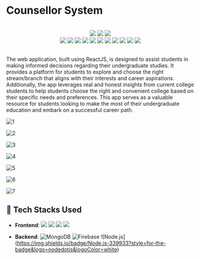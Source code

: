 # Counsellor System


<br/>
<div align="center">
  <img src="https://forthebadge.com/images/badges/built-with-love.svg" />
  <img src="https://forthebadge.com/images/badges/uses-brains.svg" />
  <img src="https://forthebadge.com/images/badges/powered-by-responsibility.svg" />
  <br/>
  <img src="https://img.shields.io/github/repo-size/thestarsahil/Counsellor?style=for-the-badge" />
  <img src="https://img.shields.io/github/license/thestarsahil/Counsellor?style=for-the-badge" />
  <img src="https://img.shields.io/github/issues-closed-raw/thestarsahil/Counsellor?style=for-the-badge" />
  <img src="https://img.shields.io/github/issues/thestarsahil/Counsellor?style=for-the-badge" />
  <img src="https://img.shields.io/github/issues-closed/thestarsahil/Counsellor?style=for-the-badge" />
  <img src="https://img.shields.io/github/stars/thestarsahil/Counsellor?style=for-the-badge" />
  <img src="https://img.shields.io/github/forks/thestarsahil/Counsellor?style=for-the-badge" />
  <img src="https://img.shields.io/github/issues-pr/thestarsahil/Counsellor?style=for-the-badge" />
  <img src="https://img.shields.io/github/last-commit/thestarsahil/Counsellor?style=for-the-badge" />
  <img src="https://img.shields.io/github/contributors/thestarsahil/Counsellor?style=for-the-badge" />
  <img src="https://img.shields.io/github/issues-pr-closed-raw/thestarsahil/Counsellor?style=for-the-badge" />

</div>
<br/>

The web application, built using ReactJS, is designed to assist students in making informed decisions regarding their undergraduate studies. It provides a platform for students to explore and choose the right stream/branch that aligns with their interests and career aspirations. Additionally, the app leverages real and honest insights from current college students to help students choose the right and convenient college based on their specific needs and preferences. This app serves as a valuable resource for students looking to make the most of their undergraduate education and embark on a successful career path.
 

 
![1](https://user-images.githubusercontent.com/84167034/218538992-73b4ce4f-18da-45fe-b923-5005a0ca089f.png)

![2](https://user-images.githubusercontent.com/84167034/218539016-57799712-06c4-480e-abb8-ea5affc4537d.png)

![3](https://user-images.githubusercontent.com/84167034/218539154-bfdac9d9-a8e1-4ef5-8842-67bd0966add5.png)

![4](https://user-images.githubusercontent.com/84167034/218539165-13f9a072-7b43-4329-b12d-3ac02f0a8367.png)

![5](https://user-images.githubusercontent.com/84167034/218539171-2469465b-d840-4c10-99e9-df3af37c49d4.png)

![6](https://user-images.githubusercontent.com/84167034/218539183-e6cffd7d-08bc-45e9-a042-e7025172df8e.png)

![7](https://user-images.githubusercontent.com/84167034/218539211-7e425cb0-5bec-41b9-bee3-c419469f7828.png)


 ## 🧰 Tech Stacks Used
- **Frontend**: 
 <img src="https://img.shields.io/badge/HTML5-E34F26?style=for-the-badge&logo=html5&logoColor=white" />   <img src="https://img.shields.io/badge/CSS3-1572B6?style=for-the-badge&logo=css3&logoColor=white" />   <img src="https://img.shields.io/badge/JavaScript-323330?style=for-the-badge&logo=javascript&logoColor=F7DF1E" />   <img src="https://img.shields.io/badge/React-20232A?style=for-the-badge&logo=react&logoColor=61DAFB" />

	
- **Backend**: ![MongoDB](https://img.shields.io/badge/MongoDB-4EA94B?style=for-the-badge&logo=mongodb&logoColor=white)   ![Firebase](https://img.shields.io/badge/Firebase-039BE5?style=for-the-badge&logo=Firebase&logoColor=white)   ![Node.js] (https://img.shields.io/badge/Node.js-339933?style=for-the-badge&logo=nodedotjs&logoColor=white)

